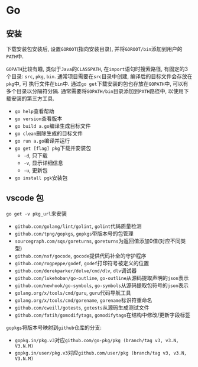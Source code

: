 # Go

## 安装

下载安装包安装后, 设置`GOROOT`(指向安装目录), 并将`GOROOT/bin`添加到用户的`PATH`中.

`GOPATH`比较有趣, 类似于`Java`的`CLASSPATH`, 在`import`语句时搜索路径, 有固定的3个目录:
`src`, `pkg`, `bin`. 通常项目需要在`src`目录中创建, 编译后的目标文件会存放在`pkg`中, 可
执行文件在`bin`中. 通过`go get`下载安装的包也存放在`GOPATH`中, 可以有多个目录以分隔符分隔.
通常需要将`GOPATH/bin`目录添加到`PATH`路径中, 以使用下载安装的第三方工具.

* `go help`查看帮助
* `go version`查看版本
* `go build a.go`编译生成目标文件
* `go clean`删除生成的目标文件
* `go run a.go`编译并运行
* `go get [flag] pkg`下载并安装包
    * `-d`, 只下载
    * `-v`, 显示详细信息
    * `-u`, 更新包
* `go install pgk`安装包

## vscode 包

`go get -v pkg_url`来安装

* `github.com/golang/lint/golint`, `golint`代码质量检测
* `github.com/tpng/gopkgs`, `gopkgs`带版本号的包管理
* `sourcegraph.com/sqs/goreturns`, `goreturns`为返回值添加0值(对应不同类型)
* `github.com/nsf/gocode`, `gocode`提供代码补全的守护程序
* `github.com/rogpeppe/godef`, `godef`打印符号被定义的位置
* `github.com/derekparker/delve/cmd/dlv`, `dlv`调试器
* `github.com/lukehoban/go-outline`, `go-outline`从源码提取声明的`json`表示
* `github.com/newhook/go-symbols`, `go-symbols`从源码提取包符号的`json`表示
* `golang.org/x/tools/cmd/guru`, `guru`代码导航工具
* `golang.org/x/tools/cmd/gorename`, `gorename`标识符重命名
* `github.com/cweill/gotests`, `gotests`从源码生成测试文件
* `github.com/fatih/gomodifytags`, `gomodifytags`在结构中修改/更新字段标签

`gopkgs`将版本号映射到`github`仓库的分支:
* `gopkg.in/pkg.v3`对应`github.com/go-pkg/pkg (branch/tag v3, v3.N, V3.N.M)`
* `gopkg.in/user/pkg.v3`对应`github.com/user/pkg (branch/tag v3, v3.N, V3.N.M)`